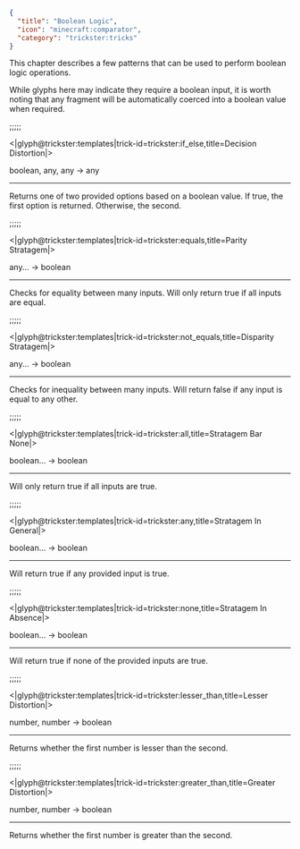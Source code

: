 ```json
{
  "title": "Boolean Logic",
  "icon": "minecraft:comparator",
  "category": "trickster:tricks"
}
```

This chapter describes a few patterns that can be used to perform boolean logic operations.


While glyphs here may indicate they require a boolean input, 
it is worth noting that any fragment will be automatically coerced into a boolean value when required.

;;;;;

<|glyph@trickster:templates|trick-id=trickster:if_else,title=Decision Distortion|>

boolean, any, any -> any

---

Returns one of two provided options based on a boolean value. 
If true, the first option is returned. Otherwise, the second.

;;;;;

<|glyph@trickster:templates|trick-id=trickster:equals,title=Parity Stratagem|>

any... -> boolean

---

Checks for equality between many inputs. Will only return true if all inputs are equal.

;;;;;

<|glyph@trickster:templates|trick-id=trickster:not_equals,title=Disparity Stratagem|>

any... -> boolean

---

Checks for inequality between many inputs. Will return false if any input is equal to any other.

;;;;;

<|glyph@trickster:templates|trick-id=trickster:all,title=Stratagem Bar None|>

boolean... -> boolean

---

Will only return true if all inputs are true.

;;;;;

<|glyph@trickster:templates|trick-id=trickster:any,title=Stratagem In General|>

boolean... -> boolean

---

Will return true if any provided input is true.

;;;;;

<|glyph@trickster:templates|trick-id=trickster:none,title=Stratagem In Absence|>

boolean... -> boolean

---

Will return true if none of the provided inputs are true.

;;;;;

<|glyph@trickster:templates|trick-id=trickster:lesser_than,title=Lesser Distortion|>

number, number -> boolean

---

Returns whether the first number is lesser than the second.

;;;;;

<|glyph@trickster:templates|trick-id=trickster:greater_than,title=Greater Distortion|>

number, number -> boolean

---

Returns whether the first number is greater than the second.